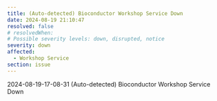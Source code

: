```yaml
---
title: (Auto-detected) Bioconductor Workshop Service Down
date: 2024-08-19 21:10:47
resolved: false
# resolvedWhen: 
# Possible severity levels: down, disrupted, notice
severity: down
affected:
  - Workshop Service
section: issue
---
```


2024-08-19-17-08-31 (Auto-detected) Bioconductor Workshop Service Down

